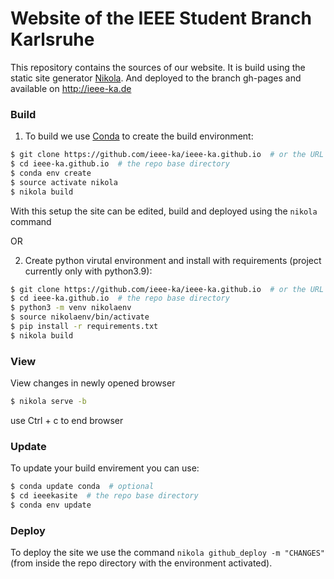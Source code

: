 # Website of the IEEE Student Branch Karlsruhe

This repository contains the sources of our website. It is build using the static site generator [Nikola](https://getnikola.com/). And deployed to the branch gh-pages and available on http://ieee-ka.de

### Build

1. To build we use [Conda](http://conda.pydata.org/) to create the build environment:
```sh
$ git clone https://github.com/ieee-ka/ieee-ka.github.io  # or the URL to your fork
$ cd ieee-ka.github.io  # the repo base directory
$ conda env create
$ source activate nikola
$ nikola build
```
With this setup the site can be edited, build and deployed using the ```nikola``` command

OR

2. Create python virutal environment and install with requirements (project currently only with python3.9):
```sh
$ git clone https://github.com/ieee-ka/ieee-ka.github.io  # or the URL to your fork
$ cd ieee-ka.github.io  # the repo base directory
$ python3 -m venv nikolaenv
$ source nikolaenv/bin/activate
$ pip install -r requirements.txt
$ nikola build
```

### View

View changes in newly opened browser
```sh
$ nikola serve -b
```
use Ctrl + c to end browser

### Update

To update your build envirement you can use:
```sh
$ conda update conda  # optional
$ cd ieeekasite  # the repo base directory
$ conda env update
```

### Deploy

To deploy the site we use the command `nikola github_deploy -m "CHANGES"` (from inside the repo directory with the environment activated).
